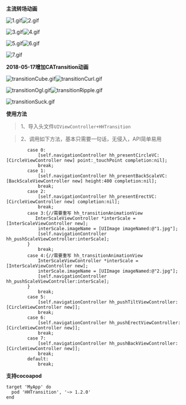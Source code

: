 **主流转场动画**

![1.gif](https://upload-images.jianshu.io/upload_images/1801563-7c7f0def50ca8269.gif?imageMogr2/auto-orient/strip)![2.gif](https://upload-images.jianshu.io/upload_images/1801563-f5d8172f7c7828d7.gif?imageMogr2/auto-orient/strip)

![3.gif](https://upload-images.jianshu.io/upload_images/1801563-348ead15ab2669d3.gif?imageMogr2/auto-orient/strip)![4.gif](https://upload-images.jianshu.io/upload_images/1801563-6470fad4670f7667.gif?imageMogr2/auto-orient/strip)

![5.gif](https://upload-images.jianshu.io/upload_images/1801563-050c35c20e37dc17.gif?imageMogr2/auto-orient/strip)![6.gif](https://upload-images.jianshu.io/upload_images/1801563-593d5fdefc759f97.gif?imageMogr2/auto-orient/strip)

![7.gif](https://upload-images.jianshu.io/upload_images/1801563-b8d20580229e1769.gif?imageMogr2/auto-orient/strip)

**2018-05-17增加CATransition动画**

![transitionCube.gif](https://upload-images.jianshu.io/upload_images/1801563-061c95cfd7d776d1.gif?imageMogr2/auto-orient/strip)![transitionCurl.gif](https://upload-images.jianshu.io/upload_images/1801563-81247a4213d193ca.gif?imageMogr2/auto-orient/strip)

![transitionOgl.gif](https://upload-images.jianshu.io/upload_images/1801563-5730903fa2d97c10.gif?imageMogr2/auto-orient/strip)![transitionRipple.gif](https://upload-images.jianshu.io/upload_images/1801563-e077c0e8ff06b09d.gif?imageMogr2/auto-orient/strip)

![transitionSuck.gif](https://upload-images.jianshu.io/upload_images/1801563-7f659c63c9731968.gif?imageMogr2/auto-orient/strip)

**使用方法**
>1、导入头文件`UIViewController+HHTransition`

>2、调用如下方法，基本只需要一句话，无侵入，API简单易用

```objc
        case 0:
            [self.navigationController hh_presentCircleVC:[CircleViewController new] point:_touchPoint completion:nil];
            break;
        case 1:
            [self.navigationController hh_presentBackScaleVC:[BackScaleViewController new] height:400 completion:nil];
            break;
        case 2:
            [self.navigationController hh_presentErectVC:[CircleViewController new] completion:nil];
            break;
        case 3:{//需要重写 hh_transitionAnimationView
           InterScaleViewController *interScale = [InterScaleViewController new];
            interScale.imageName = [UIImage imageNamed:@"1.jpg"];
            [self.navigationController hh_pushScaleViewController:interScale];
        }
            break;
        case 4:{//需要重写 hh_transitionAnimationView
            InterScaleViewController *interScale = [InterScaleViewController new];
            interScale.imageName = [UIImage imageNamed:@"2.jpg"];
            [self.navigationController hh_pushScaleViewController:interScale];
        }
            break;
        case 5:
            [self.navigationController hh_pushTiltViewController:[CircleViewController new]];
            break;
        case 6:
            [self.navigationController hh_pushErectViewController:[CircleViewController new]];
            break;
        case 7:
            [self.navigationController hh_pushBackViewController:[CircleViewController new]];
            break;
        default:
            break;
```

**支持cocoapod**

```objc
target 'MyApp' do
  pod 'HHTransition', '~> 1.2.0'
end
```

